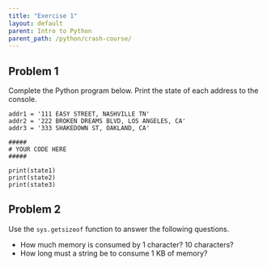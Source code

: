 ```yaml
---
title: "Exercise 1"
layout: default
parent: Intro to Python
parent_path: /python/crash-course/
---
```

## Problem 1

Complete the Python program below. Print the state of each address to the console.

```
addr1 = '111 EASY STREET, NASHVILLE TN'
addr2 = '222 BROKEN DREAMS BLVD, LOS ANGELES, CA'
addr3 = '333 SHAKEDOWN ST, OAKLAND, CA'

#####
# YOUR CODE HERE
#####

print(state1)
print(state2)
print(state3)
```

## Problem 2

Use the `sys.getsizeof` function to answer the following questions.

* How much memory is consumed by 1 character? 10 characters?
* How long must a string be to consume 1 KB of memory?
